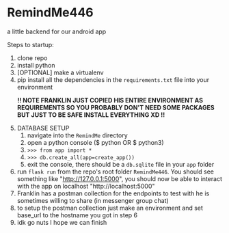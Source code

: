 # RemindMe446
a little backend for our android app

Steps to startup:

1. clone repo
2. install python
3. [OPTIONAL] make a virtualenv
4. pip install all the dependencies in the `requirements.txt` file into your environment <p>**!! NOTE FRANKLIN JUST COPIED HIS ENTIRE ENVIRONMENT AS REQUIREMENTS SO YOU PROBABLY DON'T NEED SOME PACKAGES BUT JUST TO BE SAFE INSTALL EVERYTHING XD !!**</p>
5. DATABASE SETUP
   1. navigate into the `RemindMe` directory
   2. open a python console ($ python OR $ python3)
   3. `>>> from app import *`
   4. `>>> db.create_all(app=create_app())`
   5. exit the console, there should be a `db.sqlite` file in your `app` folder
6. run `flask run` from the repo's root folder `RemindMe446`. You should see something like "http://127.0.0.1:5000", you should now be able to interact with the app on localhost "http://localhost:5000"
7. Franklin has a postman collection for the endpoints to test with he is sometimes willing to share (in messenger group chat)
8. to setup the postman collection just make an environment and set base_url to the hostname you got in step 6
9. idk go nuts I hope we can finish